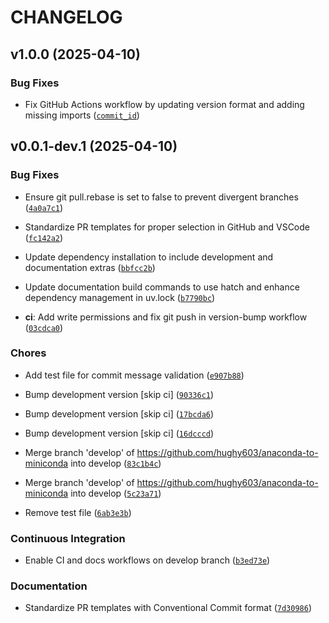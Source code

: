 # CHANGELOG

## v1.0.0 (2025-04-10)

### Bug Fixes

- Fix GitHub Actions workflow by updating version format and adding missing imports
  ([`commit_id`](https://github.com/hughy603/anaconda-to-miniconda/commit/commit_id))

## v0.0.1-dev.1 (2025-04-10)

### Bug Fixes

- Ensure git pull.rebase is set to false to prevent divergent branches
  ([`4a0a7c1`](https://github.com/hughy603/anaconda-to-miniconda/commit/4a0a7c175857f924b9cd528b3e6c5016677f40b3))

- Standardize PR templates for proper selection in GitHub and VSCode
  ([`fc142a2`](https://github.com/hughy603/anaconda-to-miniconda/commit/fc142a2a59519d6efaedbec1f63bca57f6861c3d))

- Update dependency installation to include development and documentation extras
  ([`bbfcc2b`](https://github.com/hughy603/anaconda-to-miniconda/commit/bbfcc2b9cacfe5f0626d4aa423e71adb6821b319))

- Update documentation build commands to use hatch and enhance dependency management in uv.lock
  ([`b7790bc`](https://github.com/hughy603/anaconda-to-miniconda/commit/b7790bcba7716489f2ca88e1a3ebf8b63b1ea85d))

- **ci**: Add write permissions and fix git push in version-bump workflow
  ([`03cdca0`](https://github.com/hughy603/anaconda-to-miniconda/commit/03cdca0315bd3a4725acf19d98b3177965de2929))

### Chores

- Add test file for commit message validation
  ([`e907b88`](https://github.com/hughy603/anaconda-to-miniconda/commit/e907b885aca193300fcf539bc068c5841a9c9be2))

- Bump development version [skip ci]
  ([`90336c1`](https://github.com/hughy603/anaconda-to-miniconda/commit/90336c1b9b5489befdc4fe90eb585cbea01761eb))

- Bump development version [skip ci]
  ([`17bcda6`](https://github.com/hughy603/anaconda-to-miniconda/commit/17bcda6eee415ae90fc9be30f66b6bb4d1b30db3))

- Bump development version [skip ci]
  ([`16dcccd`](https://github.com/hughy603/anaconda-to-miniconda/commit/16dcccd86a2fbd68e11de1bbd548b3ddfd5e6bfd))

- Merge branch 'develop' of <https://github.com/hughy603/anaconda-to-miniconda> into develop
  ([`83c1b4c`](https://github.com/hughy603/anaconda-to-miniconda/commit/83c1b4c479f88c5f9ab6c6921cedb1b3b5c82a3d))

- Merge branch 'develop' of <https://github.com/hughy603/anaconda-to-miniconda> into develop
  ([`5c23a71`](https://github.com/hughy603/anaconda-to-miniconda/commit/5c23a7102f7e3d234915619720eaca5ffb030c3f))

- Remove test file
  ([`6ab3e3b`](https://github.com/hughy603/anaconda-to-miniconda/commit/6ab3e3bfec371dcad04024ee0fba1341625efe05))

### Continuous Integration

- Enable CI and docs workflows on develop branch
  ([`b3ed73e`](https://github.com/hughy603/anaconda-to-miniconda/commit/b3ed73eecd59fbb8c5bd2a7392b1fe24782e671e))

### Documentation

- Standardize PR templates with Conventional Commit format
  ([`7d30986`](https://github.com/hughy603/anaconda-to-miniconda/commit/7d309868e927c12c69965329e2d394830cadf13c))
